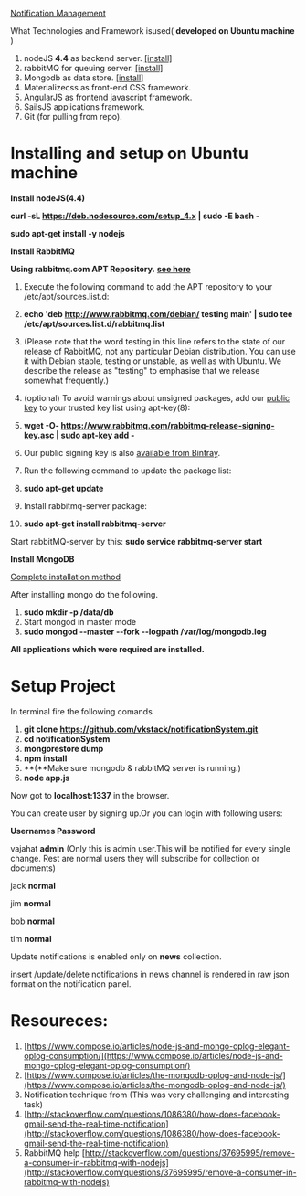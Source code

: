 [Notification Management](https://github.com/vkstack/notificationSystem)

What Technologies and Framework isused( **developed on Ubuntu machine** )

1. nodeJS **4.4** as backend server. [[install]](https://nodejs.org/en/download/package-manager/)
2. rabbitMQ for queuing server. [[install]](https://www.rabbitmq.com/download.html)
3. Mongodb as data store. [[install]](https://www.mongodb.com/download-center?jmp=nav#community)
4. Materializecss as front-end CSS framework.
5. AngularJS as frontend javascript framework.
6. SailsJS applications framework.
7. Git (for pulling from repo).

#
# Installing and setup on Ubuntu machine

**Install nodeJS(4.4)**

**curl -sL https://deb.nodesource.com/setup_4.x | sudo -E bash -**

**sudo apt-get install -y nodejs**

**Install RabbitMQ**

**Using rabbitmq.com APT Repository.** [**see here**](https://www.rabbitmq.com/install-debian.html)

1. Execute the following command to add the APT repository to your         /etc/apt/sources.list.d:
  1. **echo &#39;deb http://www.rabbitmq.com/debian/ testing main&#39; | sudo tee /etc/apt/sources.list.d/rabbitmq.list**

1. (Please note that the word testing in this line refers to the state of our release of RabbitMQ, not any particular Debian distribution. You can use it with Debian stable, testing or unstable, as well as with Ubuntu. We describe the release as &quot;testing&quot; to         emphasise that we release somewhat frequently.)
2. (optional) To avoid warnings about unsigned packages, add our [public key](https://www.rabbitmq.com/rabbitmq-release-signing-key.asc) to your trusted key list using  apt-key(8):
  1. **wget -O- https://www.rabbitmq.com/rabbitmq-release-signing-key.asc | sudo apt-key add -**
3. Our public signing key is also [available from Bintray](https://bintray.com/rabbitmq/Keys/download_file?file_path=rabbitmq-release-signing-key.asc).
4. Run the following command to update the package list:
  1. **sudo apt-get update**
5. Install rabbitmq-server package:
  1. **sudo apt-get install rabbitmq-server**

Start rabbitMQ-server by this: **sudo service rabbitmq-server start**



**Install MongoDB**

[Complete installation method](https://docs.mongodb.com/master/tutorial/install-mongodb-on-ubuntu/?_ga=1.267291661.2042427415.1465602590)

After installing mongo do the following.

1. **sudo mkdir -p /data/db**
2. Start mongod in master mode
  1. **sudo mongod --master --fork --logpath /var/log/mongodb.log**

**All applications which were required are installed.**

#

#
# Setup Project

In terminal fire the following comands

1. **git clone**  **https://github.com/vkstack/notificationSystem.git**
2. **cd notificationSystem**
3. **mongorestore dump**
4. **npm install**
5. **(**Make         sure mongodb &amp; rabbitMQ server is running.)
6. **node app.js**

Now got to **localhost:1337** in the browser.

You can create user by signing up.Or you can login with following users:

**Usernames        Password**

vajahat   **admin**   (Only this is admin user.This will be notified for        every single change. Rest are normal users they        will subscribe for collection or documents)

jack    **normal**

jim   **normal**

bob    **normal**

tim    **normal**

Update notifications is enabled only on **news** collection.

insert /update/delete notifications in news channel is rendered in raw json format on the notification panel.

#
# Resoureces:

1. [https://www.compose.io/articles/node-js-and-mongo-oplog-elegant-oplog-consumption/](https://www.compose.io/articles/node-js-and-mongo-oplog-elegant-oplog-consumption/)
2. [https://www.compose.io/articles/the-mongodb-oplog-and-node-js/](https://www.compose.io/articles/the-mongodb-oplog-and-node-js/)
3. Notification         technique from (This was very challenging and interesting task)
  1. [http://stackoverflow.com/questions/1086380/how-does-facebook-gmail-send-the-real-time-notification](http://stackoverflow.com/questions/1086380/how-does-facebook-gmail-send-the-real-time-notification)
4. RabbitMQ help         [http://stackoverflow.com/questions/37695995/remove-a-consumer-in-rabbitmq-with-nodejs](http://stackoverflow.com/questions/37695995/remove-a-consumer-in-rabbitmq-with-nodejs)
